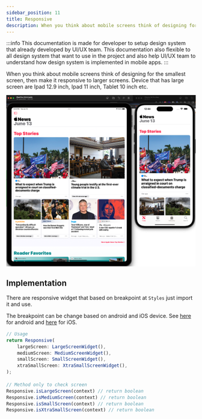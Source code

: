 ```yaml
---
sidebar_position: 11
title: Responsive
description: When you think about mobile screens think of designing for the smallest screen, then make it responsive to larger screens.
---
```


:::info
This documentation is made for developer to setup design system that already developed by UI/UX team. This documentation also flexible to all design system that want to use in the project and also help UI/UX team to understand how design system is implemented in mobile apps.
:::

When you think about mobile screens think of designing for the smallest screen, then make it responsive to larger screens. Device that has large screen are Ipad 12.9 inch, Ipad 11 inch, Tablet 10 inch etc.

![Responsive](./responsive.png)

## Implementation
There are responsive widget that based on breakpoint at `Styles` just import it and use.

The breakpoint can be change based on android and iOS device. See [here](https://developer.android.com/guide/topics/large-screens/support-different-screen-sizes) for android and [here](https://www.ios-resolution.com/) for iOS.

```js
// Usage
return Responsive(
    largeScreen: LargeScreenWidget(),
    mediumScreen: MediumScreenWidget(),
    smallScreen: SmallScreenWidget(),
    xtraSmallScreen: XtraSmallScreenWidget(),
);

// Method only to check screen
Responsive.isLargeScreen(context) // return boolean
Responsive.isMediumScreen(context) // return boolean
Responsive.isSmallScreen(context) // return boolean
Responsive.isXtraSmallScreen(context) // return boolean

```